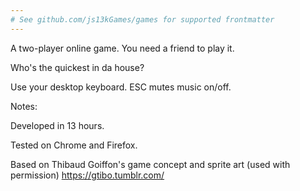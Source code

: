 ```yaml
---
# See github.com/js13kGames/games for supported frontmatter
---
```

A two-player online game. You need a friend to play it.

Who's the quickest in da house?

Use your desktop keyboard. ESC mutes music on/off.

Notes:

Developed in 13 hours.

Tested on Chrome and Firefox.

Based on Thibaud Goiffon's game concept and sprite art (used with permission) https://gtibo.tumblr.com/